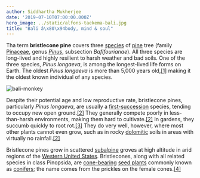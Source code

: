 ```yaml
---
author: Siddhartha Mukherjee
date: '2019-07-10T07:00:00.000Z'
hero_image: ../static/alfons-taekema-bali.jpg
title: "Bali â\x80\x94body, mind & soul"
---
```

Tha term **bristlecone pine** covers three [species](https://en.wikipedia.org/wiki/Species "Species") of [pine](https://en.wikipedia.org/wiki/Pine "Pine") tree (family [Pinaceae](https://en.wikipedia.org/wiki/Pinaceae "Pinaceae"), genus _[Pinus](https://en.wikipedia.org/wiki/Pinus "Pinus")_, subsection _Baflfourianae_). All three species are long-lived and highly resilient to harsh weather and bad soils. One of the three species, _Pinus longaeva_, is among the longest-lived life forms on Earth. The oldest _Pinus longaeva_ is more than 5,000 years old,[\[1\]](https://en.wikipedia.org/wiki/Bristlecone_pine#cite_note-oldest-1) making it the oldest known individual of any species.

![bali-monkey](../static/mahkeo-monkey.jpg)

Despite their potential age and low reproductive rate, bristlecone pines, particularly _Pinus longaeva_, are usually a [first-succession](https://en.wikipedia.org/wiki/Primary_succession "Primary succession") species, tending to occupy new open ground.[\[2\]](https://en.wikipedia.org/wiki/Bristlecone_pine#cite_note-FEIS-2) They generally compete poorly in less-than-harsh environments, making them hard to cultivate.[\[2\]](https://en.wikipedia.org/wiki/Bristlecone_pine#cite_note-FEIS-2) In gardens, they succumb quickly to root rot.[\[3\]](https://en.wikipedia.org/wiki/Bristlecone_pine#cite_note-3) They do very well, however, where most other plants cannot even grow, such as in rocky [dolomitic](https://en.wikipedia.org/wiki/Dolomite_(mineral) "Dolomite (mineral)") soils in areas with virtually no rainfall.[\[2\]](https://en.wikipedia.org/wiki/Bristlecone_pine#cite_note-FEIS-2)

Bristlecone pines grow in scattered [subalpine](https://en.wikipedia.org/wiki/Subalpine "Subalpine") groves at high altitude in arid regions of the [Western United States](https://en.wikipedia.org/wiki/Western_United_States "Western United States"). Bristlecones, along with all related species in class Pinopsida, are [cone-bearing](https://en.wikipedia.org/wiki/Conifer_cone "Conifer cone") [seed plants](https://en.wikipedia.org/wiki/Seed_plant "Seed plant") commonly known as [conifers](https://en.wikipedia.org/wiki/Conifer "Conifer"); the name comes from the prickles on the female cones.[\[4\]](https://en.wikipedia.org/wiki/Bristlecone_pine#cite_note-ARKive-4)